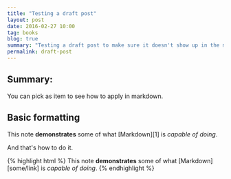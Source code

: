 ```yaml
---
title: "Testing a draft post"
layout: post
date: 2016-02-27 10:00
tag: books
blog: true
summary: "Testing a draft post to make sure it doesn't show up in the main list of blog posts"
permalink: draft-post
---
```


## Summary:

You can pick as item to see how to apply in markdown.

## Basic formatting

This note **demonstrates** some of what [Markdown][1] is *capable of doing*.

And that's how to do it.

{% highlight html %}
This note **demonstrates** some of what [Markdown][some/link] is *capable of doing*.
{% endhighlight %}
